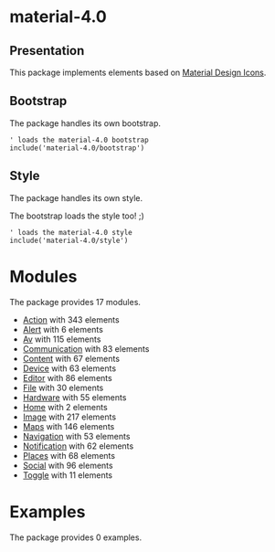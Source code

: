 # material-4.0


## Presentation
This package implements elements based on [Material Design Icons](https://github.com/google/material-design-icons).




## Bootstrap

The package handles its own bootstrap.

```plantuml
' loads the material-4.0 bootstrap
include('material-4.0/bootstrap')
```



## Style

The package handles its own style.

The bootstrap loads the style too! ;)

```plantuml
' loads the material-4.0 style
include('material-4.0/style')
```


# Modules

The package provides 17 modules.


- [Action](Action.md) with 343 elements
- [Alert](Alert.md) with 6 elements
- [Av](Av.md) with 115 elements
- [Communication](Communication.md) with 83 elements
- [Content](Content.md) with 67 elements
- [Device](Device.md) with 63 elements
- [Editor](Editor.md) with 86 elements
- [File](File.md) with 30 elements
- [Hardware](Hardware.md) with 55 elements
- [Home](Home.md) with 2 elements
- [Image](Image.md) with 217 elements
- [Maps](Maps.md) with 146 elements
- [Navigation](Navigation.md) with 53 elements
- [Notification](Notification.md) with 62 elements
- [Places](Places.md) with 68 elements
- [Social](Social.md) with 96 elements
- [Toggle](Toggle.md) with 11 elements

# Examples

The package provides 0 examples.


